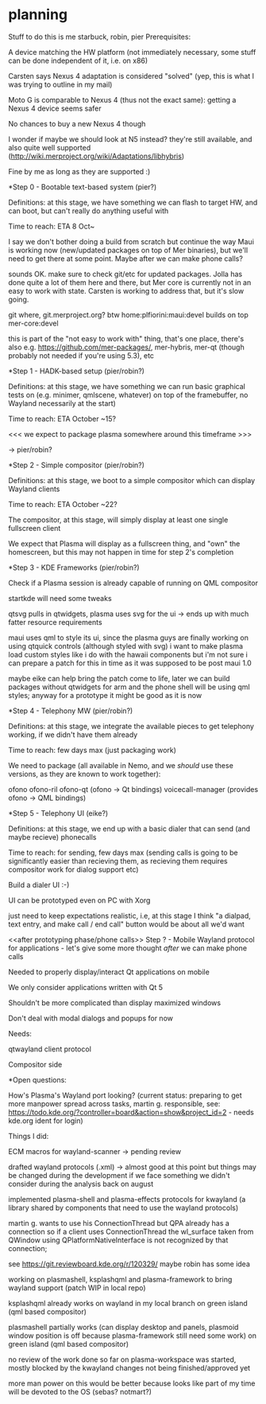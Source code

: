 planning
========

Stuff to do
this is me starbuck, robin, pier
Prerequisites:

A device matching the HW platform (not immediately necessary, some stuff can be done independent of it, i.e. on x86)

Carsten says Nexus 4 adaptation is considered "solved" (yep, this is what I was trying to outline in my mail)

Moto G is comparable to Nexus 4 (thus not the exact same): getting a Nexus 4 device seems safer

No chances to buy a new Nexus 4 though

I wonder if maybe we should look at N5 instead? they're still available, and also quite well supported (http://wiki.merproject.org/wiki/Adaptations/libhybris)

Fine by me as long as they are supported :)

*Step 0 - Bootable text-based system (pier?)

Definitions: at this stage, we have something we can flash to target HW, and can boot, but can't really do anything useful with

Time to reach: ETA 8 Oct~

I say we don't bother doing a build from scratch but continue the way Maui is working now (new/updated packages on top of Mer binaries), but we'll need to get there at some point. Maybe after we can make phone calls?

sounds OK. make sure to check git/etc for updated packages. Jolla has done quite a lot of them here and there, but Mer core is currently not in an easy to work with state. Carsten is working to address that, but it's slow going.

git where, git.merproject.org? btw home:plfiorini:maui:devel builds on top mer-core:devel

this is part of the "not easy to work with" thing, that's one place, there's also e.g. https://github.com/mer-packages/, mer-hybris, mer-qt (though probably not needed if you're using 5.3), etc

*Step 1 - HADK-based setup (pier/robin?)

Definitions: at this stage, we have something we can run basic graphical tests on (e.g. minimer, qmlscene, whatever) on top of the framebuffer, no Wayland necessarily at the start)

Time to reach: ETA October ~15?

<<< we expect to package plasma somewhere around this timeframe >>>

-> pier/robin?

*Step 2 - Simple compositor (pier/robin?)

Definitions: at this stage, we boot to a simple compositor which can display Wayland clients

Time to reach: ETA October ~22?

The compositor, at this stage, will simply display at least one single fullscreen client

We expect that Plasma will display as a fullscreen thing, and "own" the homescreen, but this may not happen in time for step 2's completion

*Step 3 - KDE Frameworks (pier/robin?)

Check if a Plasma session is already capable of running on QML compositor

startkde will need some tweaks

qtsvg pulls in qtwidgets, plasma uses svg for the ui -> ends up with much fatter resource requirements

maui uses qml to style its ui, since the plasma guys are finally working on using qtquick controls (although styled with svg) i want to make plasma load custom styles like i do with the hawaii components but i'm not sure i can prepare a patch for this in time as it was supposed to be post maui 1.0

maybe eike can help bring the patch come to life, later we can build packages without qtwidgets for arm and the phone shell will be using qml styles; anyway for a prototype it might be good as it is now

*Step 4 - Telephony MW (pier/robin?)

Definitions: at this stage, we integrate the available pieces to get telephony working, if we didn't have them already

Time to reach: few days max (just packaging work)

We need to package (all available in Nemo, and we *should* use these versions, as they are known to work together):

ofono
ofono-ril
ofono-qt (ofono -> Qt bindings)
voicecall-manager (provides ofono -> QML bindings)

*Step 5 - Telephony UI (eike?)

Definitions: at this stage, we end up with a basic dialer that can send (and maybe recieve) phonecalls

Time to reach: for sending, few days max (sending calls is going to be significantly easier than recieving them, as recieving them requires compositor work for dialog support etc)

Build a dialer UI :-)

UI can be prototyped even on PC with Xorg

just need to keep expectations realistic, i.e, at this stage I think "a dialpad, text entry, and make call / end call" button would be about all we'd want

<<after prototyping phase/phone calls>>
Step ? - Mobile Wayland protocol for applications - let's give some more thought *after* we can make phone calls

Needed to properly display/interact Qt applications on mobile

We only consider applications written with Qt 5

Shouldn't be more complicated than display maximized windows

Don't deal with modal dialogs and popups for now

Needs:

qtwayland client protocol

Compositor side

*Open questions:

How's Plasma's Wayland port looking? (current status: preparing to get more manpower spread across tasks, martin g. responsible, see: https://todo.kde.org/?controller=board&action=show&project_id=2  - needs kde.org ident for login)

Things I did:

ECM macros for wayland-scanner -> pending review

drafted wayland protocols (.xml) -> almost good at this point but things may be changed during the development if we face something we didn't consider during the analysis back on august

implemented plasma-shell and plasma-effects protocols for kwayland (a library shared by components that need to use the wayland protocols)

martin g. wants to use his ConnectionThread but QPA already has a connection so if a client uses ConnectionThread the wl_surface taken from QWindow using QPlatformNativeInterface is not recognized by that connection;

see https://git.reviewboard.kde.org/r/120329/  maybe robin has some idea

working on plasmashell, ksplashqml and plasma-framework to bring wayland support (patch WIP in local repo)

ksplashqml already works on wayland in my local branch on green island (qml based compositor)

plasmashell partially works (can display desktop and panels, plasmoid window position is off because plasma-framework still need some work) on green island (qml based compositor)

no review of the work done so far on plasma-workspace was started, mostly blocked by the kwayland changes not being finished/approved yet

more man power on this would be better because looks like part of my time will be devoted to the OS (sebas? notmart?)
